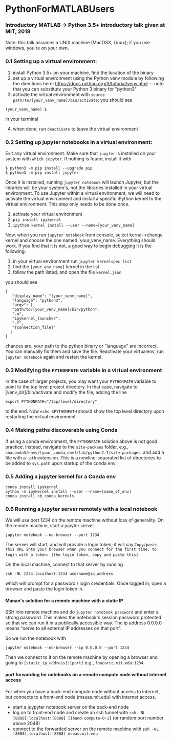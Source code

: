 # PythonForMATLABUsers

### Introductory MATLAB -> Python 3.5+ introductory talk given at MIT, 2018
Note: this talk assumes a UNIX machine (MacOSX, Linux); if you use windows, you're on your own.

### 0.1 Setting up a virtual environment:
1. install Python 3.5+ on your machine, find the location of the binary 
2. set up a virtual environment using the Python venv module by following the directions here: https://docs.python.org/3/tutorial/venv.html -- note that you can substitute your Python 3 binary for "python3"
3. activate the virtual environment with `source path/to/[your_venv_name]/bin/activate`; you should see 
```
(your_venv_name) $ 
```
in your terminal

4. when done, run `deactivate` to leave the virtual environment

### 0.2 Setting up jupyter notebooks in a virtual environment:

Exit any virtual environment. Make sure that `jupyter` is installed on your system with `which jupyter`. If nothing is found, install it with

```
$ python3 -m pip install --upgrade pip
$ python3 -m pip install jupyter
```

Once it is installed, running `jupyter notebook` will launch Jupyter, but the libraries will be your
system's, not the libraries installed in your virtual environment. To use Jupyter within a virtual
environment, we will need to activate the virtual environment and install a specific iPython kernel to
the virtual environment. This step only needs to be done once.

1.  activate your virtual environment
2. `pip install ipykernel`
3. `ipython kernel install --user --name=[your_venv_name]`

Now, when you run `jupyter notebook` from console, select kernel->change kernel and choose the one
named `your_venv_name. Everything should work. If you find that it is not, a good way to begin
debugging it is the following:

1. in your virtual environment run `jupyter kernelspec list`
2. find the `[your_env_name]` kernel in the list
3. follow the path listed, and open the file `kernel.json`

you should see 
```
{
   "display_name": "[your_venv_name]", 
   "language": "python3", 
   "argv": [
   "path/to/[your_venv_name]/bin/python", 
   "-m", 
   "ipykernel_launcher", 
   "-f", 
   "{connection_file}"
  ]
}
```

chances are, your path to the python binary or "language" are incorrect. You can manually fix them
and save the file. Reactivate your virtualenv, run `jupyter notebook` again and restart the kernel.

### 0.3 Modifying the `PYTHONPATH` variable in a virtual environment

In the case of larger projects, you may want your `PYTHONPATH` variable to point to the top level project
directory. In that case, navigate to [venv_dir]/bin/activate and modify the file, adding the line

```
export PYTHONPATH="/top/level/directory"
```

to the end. Now `echo $PYTHONPATH` should show the top level directory upon restarting the virtual environment.

### 0.4 Making paths discoverable using Conda

If using a conda environment, the `PYTHONPATH` solution above is not good practice. Instead, navigate to the `site-packaes` folder, e.g., `anaconda3/envs/[your_conda_env]/lib/python2.7/site-packages`, and add a file with a `.pth` extension. This is a newline-separated list of directories to be added to `sys.path` upon startup of the conda env. 

### 0.5 Adding a jupyter kernel for a Conda env
```
conda install ipykernel
python -m ipykernel install --user --name=[name_of_env]
conda install nb_conda_kernels
```

### 0.6 Running a jupyter server remotely with a local notebook
We will use port 1234 on the remote machine without loss of generality. On the remote machine, start a jupyter server
```
jupyter notebook --no-browser --port 1234
```
The server will start, and will provide a login token; it will say `Copy/paste this URL into your browser when you connect for the first time, to login with a token: [the login token, copy and paste this]`. 

On the local machine, connect to that server by running
```
ssh -NL 1234:localhost:1234 username@ip_address
```
which will prompt for a password / login credentials. Once logged in, open a browser and paste the login token in.

#### Manan's solution for a remote machine with a static IP 
SSH into remote machine and do `jupyter notebook password` and enter a strong
password. This makes the notebook's session password protected so that we can
run it in a publically accessible way.  The ip address 0.0.0.0 means "serve to all external IP addresses on that port". 

So we run the notebook with 
```
jupyter notebook --no-browser --ip 0.0.0.0 --port 1234
```

Then we connect to it on the remote machine by opening a browser and going to 
`[static_ip_address]:[port]` e.g., `foucartc.mit.edu:1234`.

#### port forwarding for notebooks on a remote compute node without internet access
For when you have a back-end compute node without access to internet, but connects to a front-end node (mseas.mit.edu) with internet access.
- start a juypyter notebook server on the back-end node
- log on to front-end node and create an ssh tunnel with `ssh -NL [8888]:localhost:[8888] [ibamd-compute-0-1]` (or random port number above 2048)
- connect to the forwarded server on the remote machine with `ssh -NL [8888]:localhost:[8888] mseas.mit.edu`

